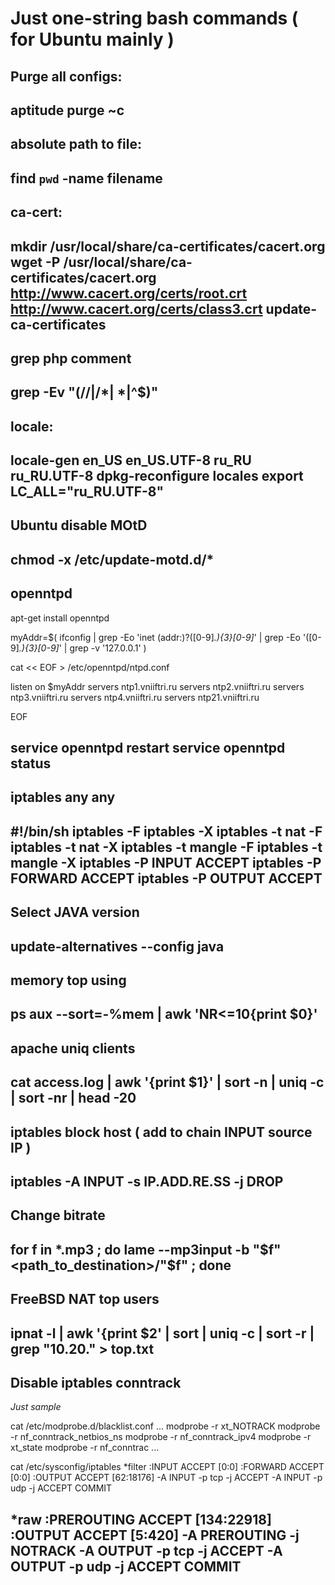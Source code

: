 
# Just one-string bash commands ( for Ubuntu mainly )


## Purge all configs:
aptitude purge ~c
---


## absolute path to file:
find `pwd` -name filename
---

## ca-cert:
mkdir /usr/local/share/ca-certificates/cacert.org
wget -P /usr/local/share/ca-certificates/cacert.org http://www.cacert.org/certs/root.crt http://www.cacert.org/certs/class3.crt
update-ca-certificates
---

## grep php comment
grep -Ev "(//|/\*| \*|^$)"
---

## locale:
locale-gen en_US en_US.UTF-8 ru_RU ru_RU.UTF-8
dpkg-reconfigure locales
export LC_ALL="ru_RU.UTF-8"
---

## Ubuntu disable MOtD
chmod -x /etc/update-motd.d/*
---

## openntpd

apt-get install openntpd

myAddr=$( ifconfig | grep -Eo 'inet (addr:)?([0-9]*\.){3}[0-9]*' | grep -Eo '([0-9]*\.){3}[0-9]*' | grep -v '127.0.0.1' )

cat << EOF > /etc/openntpd/ntpd.conf

listen on $myAddr
servers ntp1.vniiftri.ru
servers ntp2.vniiftri.ru
servers ntp3.vniiftri.ru
servers ntp4.vniiftri.ru
servers ntp21.vniiftri.ru

EOF

service openntpd restart
service openntpd status
---

## iptables any any

#!/bin/sh
iptables -F
iptables -X
iptables -t nat -F
iptables -t nat -X
iptables -t mangle -F
iptables -t mangle -X
iptables -P INPUT ACCEPT
iptables -P FORWARD ACCEPT
iptables -P OUTPUT ACCEPT
---

## Select JAVA version

update-alternatives --config java
---

## memory top using
ps aux --sort=-%mem | awk 'NR<=10{print $0}'
---

## apache uniq clients
cat access.log | awk '{print $1}' | sort -n | uniq -c | sort -nr | head -20
---

## iptables block host ( add to chain INPUT source IP )
iptables -A INPUT -s IP.ADD.RE.SS -j DROP
---

## Change bitrate

for f in *.mp3 ; do lame --mp3input -b <bitrate> "$f" <path_to_destination>/"$f" ; done 
---

## FreeBSD NAT top users
ipnat -l | awk '{print $2\' | sort | uniq -c | sort -r | grep "10.20." > top.txt
---

## Disable iptables conntrack

*Just sample*

cat /etc/modprobe.d/blacklist.conf
...
modprobe -r xt_NOTRACK
modprobe -r nf_conntrack_netbios_ns
modprobe -r nf_conntrack_ipv4
modprobe -r xt_state
modprobe -r nf_conntrac
...

cat /etc/sysconfig/iptables
*filter
:INPUT ACCEPT [0:0]
:FORWARD ACCEPT [0:0]
:OUTPUT ACCEPT [62:18176]
-A INPUT -p tcp -j ACCEPT 
-A INPUT -p udp -j ACCEPT 
COMMIT

*raw
:PREROUTING ACCEPT [134:22918]
:OUTPUT ACCEPT [5:420]
-A PREROUTING -j NOTRACK 
-A OUTPUT -p tcp -j ACCEPT 
-A OUTPUT -p udp -j ACCEPT 
COMMIT
---



